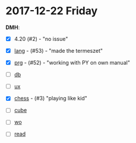 
2017-12-22 Friday
======

**DMH**:

- [x] 4.20 (#2) - "no issue"
- [x] [lang](https://github.com/ttltrk/ELSE/blob/master/LAN/ENG/LAN.MD) - (#53) - "made the termeszet"
- [x] [prg](https://github.com/ttltrk/PRG) - (#52) - "working with PY on own manual"
- [ ] [db](https://github.com/ttltrk/DB)
- [ ] [ux](https://github.com/ttltrk/ELSE/tree/master/SHELL)
- [x] [chess](https://github.com/ttltrk/ELSE/blob/master/CHESS/CHESS.MD) - (#3) "playing like kid"
- [ ] [cube](https://github.com/ttltrk/ELSE/blob/master/CUBE/CUBE.MD)
- [ ] [wo](https://github.com/ttltrk/ELSE/blob/master/PWR/PWR.MD)
- [ ] [read](https://github.com/ttltrk/BKS/blob/master/README.MD)


  

